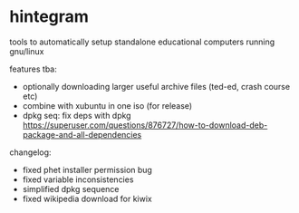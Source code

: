 # hintegram

tools to automatically setup standalone educational computers running gnu/linux

features tba:
- optionally downloading larger useful archive files (ted-ed, crash course etc)
- combine with xubuntu in one iso (for release)
- dpkg seq: fix deps with dpkg https://superuser.com/questions/876727/how-to-download-deb-package-and-all-dependencies

changelog:
- fixed phet installer permission bug
- fixed variable inconsistencies
- simplified dpkg sequence
- fixed wikipedia download for kiwix

